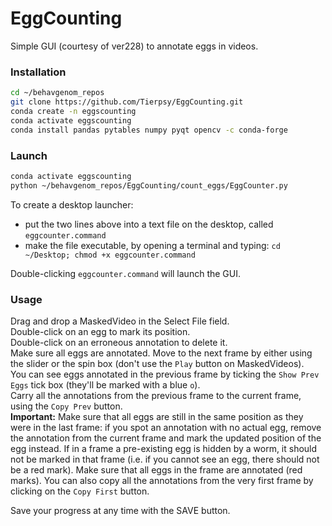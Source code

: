 # EggCounting

Simple GUI (courtesy of ver228) to annotate eggs in videos.

### Installation
``` bash
cd ~/behavgenom_repos
git clone https://github.com/Tierpsy/EggCounting.git
conda create -n eggscounting
conda activate eggscounting
conda install pandas pytables numpy pyqt opencv -c conda-forge
```

### Launch
```bash
conda activate eggscounting
python ~/behavgenom_repos/EggCounting/count_eggs/EggCounter.py
```
To create a desktop launcher:
* put the two lines above into a text file on the desktop, called `eggcounter.command`
* make the file executable, by opening a terminal and typing: `cd ~/Desktop; chmod +x eggcounter.command`

Double-clicking `eggcounter.command` will launch the GUI.

### Usage
Drag and drop a MaskedVideo in the Select File field.  
Double-click on an egg to mark its position.  
Double-click on an erroneous annotation to delete it.  
Make sure all eggs are annotated.
Move to the next frame by either using the slider or the spin box (don't use the `Play` button on MaskedVideos).  
You can see eggs annotated in the previous frame by ticking the `Show Prev Eggs` tick box (they'll be marked with a blue `o`).  
Carry all the annotations from the previous frame to the current frame, using the `Copy Prev` button.  
**Important:** Make sure that all eggs are still in the same position as they were in the last frame: if you spot an annotation with no actual egg, remove the annotation from the current frame and mark the updated position of the egg instead. If in a frame a pre-existing egg is hidden by a worm, it should not be marked in that frame (i.e. if you cannot see an egg, there should not be a red mark).
Make sure that all eggs in the frame are annotated (red marks).
You can also copy all the annotations from the very first frame by clicking on the `Copy First` button.

Save your progress at any time with the SAVE button.

